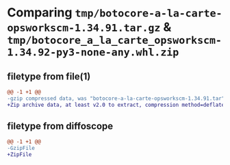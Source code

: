 # Comparing `tmp/botocore-a-la-carte-opsworkscm-1.34.91.tar.gz` & `tmp/botocore_a_la_carte_opsworkscm-1.34.92-py3-none-any.whl.zip`

## filetype from file(1)

```diff
@@ -1 +1 @@
-gzip compressed data, was "botocore-a-la-carte-opsworkscm-1.34.91.tar", last modified: Thu Apr 25 01:03:47 2024, max compression
+Zip archive data, at least v2.0 to extract, compression method=deflate
```

## filetype from diffoscope

```diff
@@ -1 +1 @@
-GzipFile
+ZipFile
```


